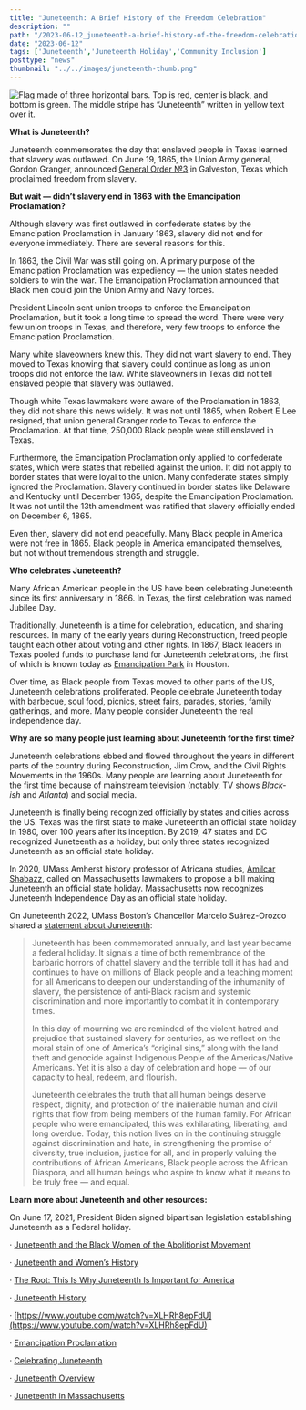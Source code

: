 ```yaml
---
title: "Juneteenth: A Brief History of the Freedom Celebration"
description: ""
path: "/2023-06-12_juneteenth-a-brief-history-of-the-freedom-celebration"
date: "2023-06-12"
tags: ['Juneteenth','Juneteenth Holiday','Community Inclusion']
posttype: "news"
thumbnail: "../../images/juneteenth-thumb.png"
---
```



![Flag made of three horizontal bars. Top is red, center is black, and bottom is green. The middle stripe has “Juneteenth” written in yellow text over it.](/images/juneteenth.png)

**What is Juneteenth?**

Juneteenth commemorates the day that enslaved people in Texas learned that slavery was outlawed. On June 19, 1865, the Union Army general, Gordon Granger, announced [General Order №3](https://en.wikipedia.org/wiki/General_Order_No._3) in Galveston, Texas which proclaimed freedom from slavery.

**But wait — didn’t slavery end in 1863 with the Emancipation Proclamation?**

Although slavery was first outlawed in confederate states by the Emancipation Proclamation in January 1863, slavery did not end for everyone immediately. There are several reasons for this.

In 1863, the Civil War was still going on. A primary purpose of the Emancipation Proclamation was expediency — the union states needed soldiers to win the war. The Emancipation Proclamation announced that Black men could join the Union Army and Navy forces.

President Lincoln sent union troops to enforce the Emancipation Proclamation, but it took a long time to spread the word. There were very few union troops in Texas, and therefore, very few troops to enforce the Emancipation Proclamation.

Many white slaveowners knew this. They did not want slavery to end. They moved to Texas knowing that slavery could continue as long as union troops did not enforce the law. White slaveowners in Texas did not tell enslaved people that slavery was outlawed.

Though white Texas lawmakers were aware of the Proclamation in 1863, they did not share this news widely. It was not until 1865, when Robert E Lee resigned, that union general Granger rode to Texas to enforce the Proclamation. At that time, 250,000 Black people were still enslaved in Texas.

Furthermore, the Emancipation Proclamation only applied to confederate states, which were states that rebelled against the union. It did not apply to border states that were loyal to the union. Many confederate states simply ignored the Proclamation. Slavery continued in border states like Delaware and Kentucky until December 1865, despite the Emancipation Proclamation. It was not until the 13th amendment was ratified that slavery officially ended on December 6, 1865.

Even then, slavery did not end peacefully. Many Black people in America were not free in 1865. Black people in America emancipated themselves, but not without tremendous strength and struggle.

**Who celebrates Juneteenth?**

Many African American people in the US have been celebrating Juneteenth since its first anniversary in 1866. In Texas, the first celebration was named Jubilee Day.

Traditionally, Juneteenth is a time for celebration, education, and sharing resources. In many of the early years during Reconstruction, freed people taught each other about voting and other rights. In 1867, Black leaders in Texas pooled funds to purchase land for Juneteenth celebrations, the first of which is known today as [Emancipation Park](https://en.wikipedia.org/wiki/Emancipation_Park_(Houston)) in Houston.

Over time, as Black people from Texas moved to other parts of the US, Juneteenth celebrations proliferated. People celebrate Juneteenth today with barbecue, soul food, picnics, street fairs, parades, stories, family gatherings, and more. Many people consider Juneteenth the real independence day.

**Why are so many people just learning about Juneteenth for the first time?**

Juneteenth celebrations ebbed and flowed throughout the years in different parts of the country during Reconstruction, Jim Crow, and the Civil Rights Movements in the 1960s. Many people are learning about Juneteenth for the first time because of mainstream television (notably, TV shows _Black-ish_ and _Atlanta_) and social media.

Juneteenth is finally being recognized officially by states and cities across the US. Texas was the first state to make Juneteenth an official state holiday in 1980, over 100 years after its inception. By 2019, 47 states and DC recognized Juneteenth as a holiday, but only three states recognized Juneteenth as an official state holiday.

In 2020, UMass Amherst history professor of Africana studies, [Amilcar Shabazz](https://www.umass.edu/afroam/member/amilcar-shabazz), called on Massachusetts lawmakers to propose a bill making Juneteenth an official state holiday. Massachusetts now recognizes Juneteenth Independence Day as an official state holiday.

On Juneteenth 2022, UMass Boston’s Chancellor Marcelo Suárez-Orozco shared a [statement about Juneteenth](https://www.umb.edu/the_university/chancellor/communications/commemorating_juneteenth_2022):

> Juneteenth has been commemorated annually, and last year became a federal holiday. It signals a time of both remembrance of the barbaric horrors of chattel slavery and the terrible toll it has had and continues to have on millions of Black people and a teaching moment for all Americans to deepen our understanding of the inhumanity of slavery, the persistence of anti-Black racism and systemic discrimination and more importantly to combat it in contemporary times.
> 
> In this day of mourning we are reminded of the violent hatred and prejudice that sustained slavery for centuries, as we reflect on the moral stain of one of America’s “original sins,” along with the land theft and genocide against Indigenous People of the Americas/Native Americans. Yet it is also a day of celebration and hope — of our capacity to heal, redeem, and flourish.
> 
> Juneteenth celebrates the truth that all human beings deserve respect, dignity, and protection of the inalienable human and civil rights that flow from being members of the human family. For African people who were emancipated, this was exhilarating, liberating, and long overdue. Today, this notion lives on in the continuing struggle against discrimination and hate, in strengthening the promise of diversity, true inclusion, justice for all, and in properly valuing the contributions of African Americans, Black people across the African Diaspora, and all human beings who aspire to know what it means to be truly free — and equal.

**Learn more about Juneteenth and other resources:**

On June 17, 2021, President Biden signed bipartisan legislation establishing Juneteenth as a Federal holiday.

· [Juneteenth and the Black Women of the Abolitionist Movement](https://womensmuseum.wordpress.com/2020/06/19/juneteenth-and-the-black-women-of-the-abolitionist-movement-a-brief-history/)

· [Juneteenth and Women’s History](https://womenatthecenter.nyhistory.org/juneteenth-and-womens-history/)

· [The Root: This Is Why Juneteenth Is Important for America](https://www.youtube.com/watch?v=iu6ntwHws5g)

· [Juneteenth History](https://juneteenth.com/)

· [https://www.youtube.com/watch?v=XLHRh8epFdU](https://www.youtube.com/watch?v=XLHRh8epFdU)

· [Emancipation Proclamation](https://www.archives.gov/exhibits/featured-documents/emancipation-proclamation)

· [Celebrating Juneteenth](https://www.teenvogue.com/story/juneteenth-celebration-meaning-explainer)

· [Juneteenth Overview](https://en.wikipedia.org/wiki/Juneteenth#CITEREFKnight2011)

· [Juneteenth in Massachusetts](https://www.masslive.com/politics/2020/06/make-it-a-federal-holiday-make-it-meaningful-says-umass-professor-who-sparked-bill-to-make-juneteenth-an-official-holiday-in-massachusetts.html)